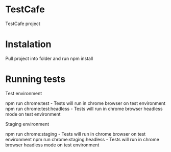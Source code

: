 # TestCafe
TestCafe project

# Instalation

Pull project into folder and run npm install


# Running tests

Test environment

npm run chrome:test  - Tests will run in chrome browser on test environment
npm run chrome:test:headless  - Tests will run in chrome browser headless mode on test environment


Staging environment

npm run chrome:staging  - Tests will run in chrome browser on test environment
npm run chrome:staging:headless  - Tests will run in chrome browser headless mode on test environment
